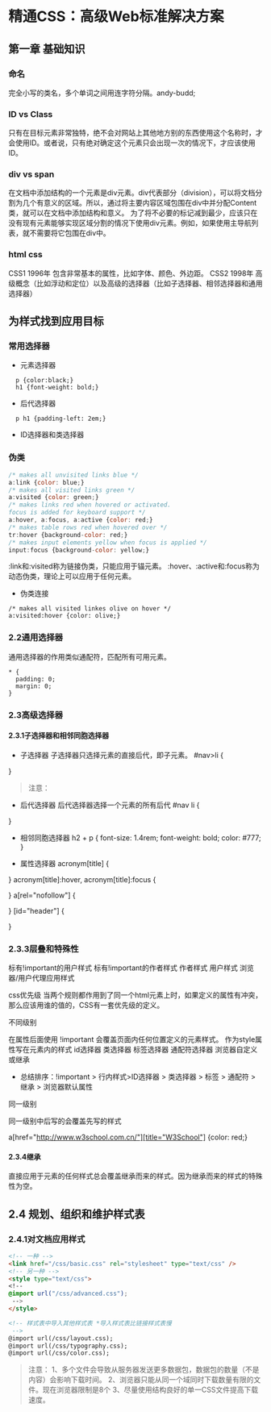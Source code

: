 # 精通CSS：高级Web标准解决方案 #

## 第一章 基础知识 ##

### 命名 ###

完全小写的类名，多个单词之间用连字符分隔。andy-budd;

### ID vs Class ###

只有在目标元素非常独特，绝不会对网站上其他地方别的东西使用这个名称时，才会使用ID。或者说，只有绝对确定这个元素只会出现一次的情况下，才应该使用ID。

### div vs span ###

在文档中添加结构的一个元素是div元素。div代表部分（division），可以将文档分割为几个有意义的区域。所以，通过将主要内容区域包围在div中并分配Content类，就可以在文档中添加结构和意义。
为了将不必要的标记减到最少，应该只在没有现有元素能够实现区域分割的情况下使用div元素。例如，如果使用主导航列表，就不需要将它包围在div中。

### html css ###
CSS1 1996年 包含非常基本的属性，比如字体、颜色、外边距。
CSS2 1998年 高级概念（比如浮动和定位）以及高级的选择器（比如子选择器、相邻选择器和通用选择器） 

## 为样式找到应用目标 ##

### 常用选择器 ###
* 元素选择器
```
  p {color:black;}
  h1 {font-weight: bold;}
```
* 后代选择器
```
  p h1 {padding-left: 2em;}
```
* ID选择器和类选择器
### 伪类 ###
```javascript
/* makes all unvisited links blue */
a:link {color: blue;}
/* makes all visited links green */
a:visited {color: green;}
/* makes links red when hovered or activated.
focus is added for keyboard support */
a:hover, a:focus, a:active {color: red;}
/* makes table rows red when hovered over */
tr:hover {background-color: red;}
/* makes input elements yellow when focus is applied */
input:focus {background-color: yellow;}
```
:link和:visited称为链接伪类，只能应用于锚元素。
:hover、:active和:focus称为动态伪类，理论上可以应用于任何元素。
* 伪类连接
```
/* makes all visited linkes olive on hover */
a:visited:hover {color: olive;}
```
### 2.2通用选择器 ###
通用选择器的作用类似通配符，匹配所有可用元素。
```
* {
  padding: 0;
  margin: 0;
}
```
### 2.3高级选择器 ###

#### 2.3.1子选择器和相邻同胞选择器 ####
* 子选择器
子选择器只选择元素的直接后代，即子元素。
#nav>li {

}
>注意：
* 后代选择器
后代选择器选择一个元素的所有后代
#nav li {

}

* 相邻同胞选择器
h2 + p {
  font-size: 1.4rem;
  font-weight: bold;
  color: #777;
}

* 属性选择器
acronym[title] {
  
}
acronym[title]:hover, acronym[title]:focus {

}
a[rel="nofollow"] {

}
[id="header"] {

}
### 2.3.3层叠和特殊性 ###
标有!important的用户样式
标有!important的作者样式
作者样式
用户样式
浏览器/用户代理应用样式

css优先级
当两个规则都作用到了同一个html元素上时，如果定义的属性有冲突，那么应该用谁的值的，CSS有一套优先级的定义。

不同级别

在属性后面使用 !important 会覆盖页面内任何位置定义的元素样式。
作为style属性写在元素内的样式
id选择器
类选择器
标签选择器
通配符选择器
浏览器自定义或继承

* 总结排序：!important > 行内样式>ID选择器 > 类选择器 > 标签 > 通配符 > 继承 > 浏览器默认属性

同一级别

同一级别中后写的会覆盖先写的样式

a[href="http://www.w3school.com.cn/"][title="W3School"] {color: red;}


#### 2.3.4继承 ####

直接应用于元素的任何样式总会覆盖继承而来的样式。因为继承而来的样式的特殊性为空。

## 2.4 规划、组织和维护样式表
### 2.4.1对文档应用样式 ###
```html
<!-- 一种 -->
<link href="/css/basic.css" rel="stylesheet" type="text/css" />
<!-- 另一种 -->
<style type="text/css">
<!-- 
@import url("/css/advanced.css");
 -->
</style>

<!-- 样式表中导入其他样式表 *导入样式表比链接样式表慢
 -->
@import url(/css/layout.css);
@import url(/css/typography.css);
@import url(/css/color.css);
```
>注意：
1、多个文件会导致从服务器发送更多数据包，数据包的数量（不是内容）会影响下载时间。
2、浏览器只能从同一个域同时下载数量有限的文件。现在浏览器限制是8个
3、尽量使用结构良好的单一CSS文件提高下载速度。

